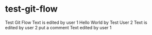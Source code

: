 # test-git-flow
Test Git Flow
Text is edited by user 1
Hello World by Test User 2
Text is edited by user 2 put a comment
Text edited by user 1
